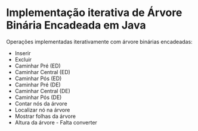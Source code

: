 # Implementação iterativa de Árvore Binária Encadeada em Java
Operações implementadas iterativamente com árvore binárias encadeadas:<br>
- Inserir<br>
- Excluir<br>
- Caminhar Pré (ED)<br>
- Caminhar Central (ED)<br>
- Caminhar Pós (ED)<br>
- Caminhar Pré (DE)<br>
- Caminhar Central (DE)<br>
- Caminhar Pós (DE)<br>
- Contar nós da árvore<br>
- Localizar nó na árvore<br>
- Mostrar folhas da árvore<br>
- Altura da árvore - Falta converter<br>